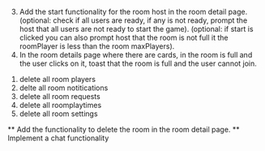 3. Add the start functionality for the room host in the room detail page. (optional: check if all users are ready, if any is not ready, prompt the host that all users are not ready to start the game).
   (optional: if start is clicked you can also prompt host that the room is not full it the roomPlayer is less than the room maxPlayers).
4. In the room details page where there are cards, in the room is full and the user clicks on it, toast that the room is full and the user cannot join.

<!-- urgent -->

1. delete all room players
2. delte all room notitications
3. delete all room requests
4. delete all roomplaytimes
5. delete all room settings

<!-- later -->

** Add the functionality to delete the room in the room detail page.
** Implement a chat functionality
